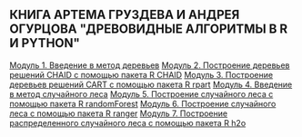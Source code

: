 ﻿
**КНИГА АРТЕМА ГРУЗДЕВА И АНДРЕЯ ОГУРЦОВА "ДРЕВОВИДНЫЕ АЛГОРИТМЫ В R И PYTHON"**
----------------------------------------------------

[Модуль 1. Введение в метод деревьев](https://drive.google.com/open?id=1F1C8JOPg_mFCJUgIjACOeAx_GDYOoCTs)
[Модуль 2. Построение деревьев решений CHAID с помощью пакета R CHAID](https://drive.google.com/open?id=1SQvcL9WjTncm-asjB_-wchltKOy30_Hw)
[Модуль 3. Построение деревьев решений CART с помощью пакета R rpart](https://drive.google.com/open?id=1mj69DF0jSpSPqMW3-POh9POyoQ2FRpkF)
[Модуль 4. Введение в метод случайного леса](https://drive.google.com/open?id=1zErA_Bycn72TQXtmA3895dRAuZtXFCtB)
[Модуль 5. Построение случайного леса с помощью пакета R randomForest](https://drive.google.com/open?id=1PFZJanRwVJv7YZPYoW4NrSuJbJwph5ID)
[Модуль 6. Построение случайного леса с помощью пакета R ranger](https://drive.google.com/open?id=1RdioAfFjoQA4Ubg1Ccpd9Rc8Ekd9y7UA)
[Модуль 7. Построение распределенного случайного леса с помощью пакета R h2o](https://drive.google.com/open?id=1xhxobzS52kmjD-_NaGYoIEV0WLtWGDht)
